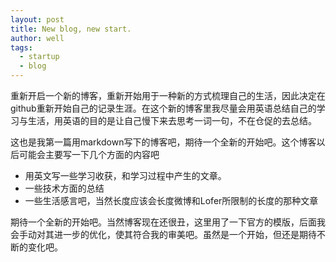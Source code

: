 ```yaml
---
layout: post
title: New blog, new start.
author: well
tags:
  - startup
  - blog
---
```


重新开启一个新的博客，重新开始用于一种新的方式梳理自己的生活，因此决定在github重新开始自己的记录生涯。在这个新的博客里我尽量会用英语总结自己的学习与生活，用英语的目的是让自己慢下来去思考一词一句，不在仓促的去总结。

<!--more-->

这也是我第一篇用markdown写下的博客吧，期待一个全新的开始吧。这个博客以后可能会主要写一下几个方面的内容吧

- 用英文写一些学习收获，和学习过程中产生的文章。
- 一些技术方面的总结
- 一些生活感言吧，当然长度应该会长度微博和Lofer所限制的长度的那种文章

期待一个全新的开始吧。当然博客现在还很丑，这里用了一下官方的模版，后面我会手动对其进一步的优化，使其符合我的审美吧。虽然是一个开始，但还是期待不断的变化吧。
